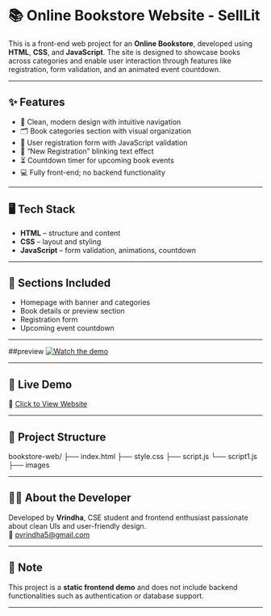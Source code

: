 # 📚 Online Bookstore Website - SellLit

This is a front-end web project for an **Online Bookstore**, developed using **HTML**, **CSS**, and **JavaScript**. The site is designed to showcase books across categories and enable user interaction through features like registration, form validation, and an animated event countdown.

---

## ✨ Features

- 📖 Clean, modern design with intuitive navigation
- 🗂️ Book categories section with visual organization
- 📝 User registration form with JavaScript validation
- 🎯 “New Registration” blinking text effect
- ⏳ Countdown timer for upcoming book events
- 💻 Fully front-end; no backend functionality

---

## 🖥️ Tech Stack

- **HTML** – structure and content
- **CSS** – layout and styling
- **JavaScript** – form validation, animations, countdown

---

## 🧪 Sections Included

- Homepage with banner and categories
- Book details or preview section
- Registration form
- Upcoming event countdown

---

##preview
[![Watch the demo](https://img.youtube.com/vi/L6Sz6Kh_oig/0.jpg)](https://youtu.be/jkaJ0NopULc?si=URb7SNXUu4y9_BLA)

---

## 🚀 Live Demo

🔗 [Click to View Website](https://vrindhap.github.io/online-book-store/)  


---

## 📁 Project Structure


bookstore-web/
├── index.html
├── style.css
├── script.js
└── script1.js
├── images


---


## 🙋‍♀️ About the Developer

Developed by **Vrindha**, CSE student and frontend enthusiast passionate about clean UIs and user-friendly design.  
📧 [pvrindha5@gmail.com](mailto:pvrindha5@gmail.com)

---

## 📌 Note

This project is a **static frontend demo** and does not include backend functionalities such as authentication or database support.

---

